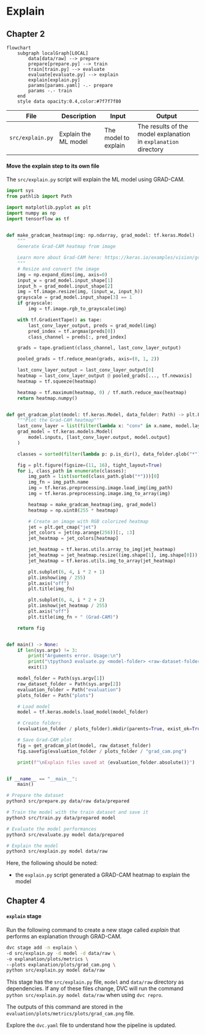 # Explain

## Chapter 2

```mermaid
flowchart
    subgraph localGraph[LOCAL]
        data[data/raw] --> prepare
        prepare[prepare.py] --> train
        train[train.py] --> evaluate
        evaluate[evaluate.py] --> explain
        explain[explain.py]
        params[params.yaml] -.- prepare
        params -.- train
    end
    style data opacity:0.4,color:#7f7f7f80
```

| **File**                | **Description**                                   | **Input**                                       | **Output**                                                      |
| ----------------------- | ------------------------------------------------- | ----------------------------------------------- | --------------------------------------------------------------- |
| `src/explain.py`        | Explain the ML model                              | The model to explain                            | The results of the model explanation in `explanation` directory |

#### Move the explain step to its own file

The `src/explain.py` script will explain the ML model using GRAD-CAM.

```py title="src/explain.py"
import sys
from pathlib import Path

import matplotlib.pyplot as plt
import numpy as np
import tensorflow as tf


def make_gradcam_heatmap(img: np.ndarray, grad_model: tf.keras.Model) -> np.ndarray:
    """
    Generate Grad-CAM heatmap from image

    Learn more about Grad-CAM here: https://keras.io/examples/vision/grad_cam/
    """
    # Resize and convert the image
    img = np.expand_dims(img, axis=0)
    input_w = grad_model.input_shape[1]
    input_h = grad_model.input_shape[2]
    img = tf.image.resize(img, (input_w, input_h))
    grayscale = grad_model.input_shape[3] == 1
    if grayscale:
        img = tf.image.rgb_to_grayscale(img)

    with tf.GradientTape() as tape:
        last_conv_layer_output, preds = grad_model(img)
        pred_index = tf.argmax(preds[0])
        class_channel = preds[:, pred_index]

    grads = tape.gradient(class_channel, last_conv_layer_output)

    pooled_grads = tf.reduce_mean(grads, axis=(0, 1, 2))

    last_conv_layer_output = last_conv_layer_output[0]
    heatmap = last_conv_layer_output @ pooled_grads[..., tf.newaxis]
    heatmap = tf.squeeze(heatmap)

    heatmap = tf.maximum(heatmap, 0) / tf.math.reduce_max(heatmap)
    return heatmap.numpy()


def get_gradcam_plot(model: tf.keras.Model, data_folder: Path) -> plt.Figure:
    """Plot the Grad-CAM heatmap"""
    last_conv_layer = list(filter(lambda x: "conv" in x.name, model.layers))[-1]
    grad_model = tf.keras.models.Model(
        model.inputs, [last_conv_layer.output, model.output]
    )

    classes = sorted(filter(lambda p: p.is_dir(), data_folder.glob("*")))

    fig = plt.figure(figsize=(11, 16), tight_layout=True)
    for i, class_path in enumerate(classes):
        img_path = list(sorted(class_path.glob("*")))[0]
        img_fn = img_path.name
        img = tf.keras.preprocessing.image.load_img(img_path)
        img = tf.keras.preprocessing.image.img_to_array(img)

        heatmap = make_gradcam_heatmap(img, grad_model)
        heatmap = np.uint8(255 * heatmap)

        # Create an image with RGB colorized heatmap
        jet = plt.get_cmap("jet")
        jet_colors = jet(np.arange(256))[:, :3]
        jet_heatmap = jet_colors[heatmap]

        jet_heatmap = tf.keras.utils.array_to_img(jet_heatmap)
        jet_heatmap = jet_heatmap.resize((img.shape[1], img.shape[0]))
        jet_heatmap = tf.keras.utils.img_to_array(jet_heatmap)

        plt.subplot(6, 4, i * 2 + 1)
        plt.imshow(img / 255)
        plt.axis("off")
        plt.title(img_fn)

        plt.subplot(6, 4, i * 2 + 2)
        plt.imshow(jet_heatmap / 255)
        plt.axis("off")
        plt.title(img_fn + " (Grad-CAM)")

    return fig


def main() -> None:
    if len(sys.argv) != 3:
        print("Arguments error. Usage:\n")
        print("\tpython3 evaluate.py <model-folder> <raw-dataset-folder>\n")
        exit(1)

    model_folder = Path(sys.argv[1])
    raw_dataset_folder = Path(sys.argv[2])
    evaluation_folder = Path("evaluation")
    plots_folder = Path("plots")

    # Load model
    model = tf.keras.models.load_model(model_folder)

    # Create folders
    (evaluation_folder / plots_folder).mkdir(parents=True, exist_ok=True)

    # Save Grad-CAM plot
    fig = get_gradcam_plot(model, raw_dataset_folder)
    fig.savefig(evaluation_folder / plots_folder / "grad_cam.png")

    print(f"\nExplain files saved at {evaluation_folder.absolute()}")


if __name__ == "__main__":
    main()
```

```sh title="Execute the following command(s) in a terminal"
# Prepare the dataset
python3 src/prepare.py data/raw data/prepared

# Train the model with the train dataset and save it
python3 src/train.py data/prepared model

# Evaluate the model performances
python3 src/evaluate.py model data/prepared

# Explain the model
python3 src/explain.py model data/raw
```

Here, the following should be noted:

- the `explain.py` script generated a GRAD-CAM heatmap to explain the model

## Chapter 4

#### `explain` stage

Run the following command to create a new stage called _explain_ that performs an explanation through GRAD-CAM.

```sh title="Execute the following command(s) in a terminal"
dvc stage add -n explain \
-d src/explain.py -d model -d data/raw \
-o explanation/plots/metrics \
--plots explanation/plots/grad_cam.png \
python src/explain.py model data/raw
```

This stage has the `src/explain.py` file, `model` and `data/raw` directory
as dependencies.
If any of these files change, DVC will run the command
`python src/explain.py model data/raw`
when using `dvc repro`.

The outputs of this command are stored in the `evaluation/plots/metrics/plots/grad_cam.png` file.

Explore the `dvc.yaml` file to understand how the pipeline is updated.
